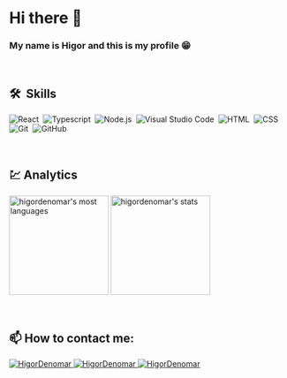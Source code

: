 # Hi there 👋
### My name is Higor and this is my profile 😁

<br />

## 🛠 &nbsp;Skills

![React](https://img.shields.io/badge/-React-282A36?style=flat&logo=react)&nbsp;
![Typescript](https://img.shields.io/badge/-Typescript-282A36?style=flat&logo=typescript)&nbsp;
![Node.js](https://img.shields.io/badge/-Node.js-282A36?style=flat&logo=node.js)&nbsp;
![Visual Studio Code](https://img.shields.io/badge/-Visual%20Studio%20Code-282A36?style=flat&logo=visual-studio-code&logoColor=007ACC)&nbsp;
![HTML](https://img.shields.io/badge/-HTML-282A36?style=flat&logo=HTML5)&nbsp;
![CSS](https://img.shields.io/badge/-CSS-282A36?style=flat&logo=CSS3&logoColor=1572B6)&nbsp;
![Git](https://img.shields.io/badge/-Git-282A36?style=flat&logo=git)&nbsp;
![GitHub](https://img.shields.io/badge/-GitHub-282A36?style=flat&logo=github)&nbsp;

<br>

## 💹 Analytics

<p align="left">
<img height="180em" src="https://github-readme-stats.vercel.app/api/top-langs/?username=higordenomar&layout=compact&theme=dracula&title_color=539BF5" alt="higordenomar's most languages"/>
<img height="180em" src="https://github-readme-stats.vercel.app/api?username=higordenomar&show_icons=true&theme=dracula&title_color=539BF5" alt="higordenomar's stats"/>
</p>

<br />

## 📫 How to contact me:

<a href="https://www.linkedin.com/in/higordenomar/">
  <img alt="HigorDenomar" src="https://img.shields.io/badge/-HigorDenomar-5429CC?style=flat&logo=Linkedin&logoColor=white" />
</a>
<a href="https://www.instagram.com/higordenomar">
  <img alt="HigorDenomar" src="https://img.shields.io/badge/-HigorDenomar-d02873?style=flat&labelColor=d02873&logo=instagram&logoColor=white&link=https://www.instagram.com/higordenomar">
</a>
<a href="mailto:contato.higordenomar@hotmail.com">
  <img alt="HigorDenomar" src="https://img.shields.io/badge/-contato.higordenomar%40gmail.com-D3403A?style=flat&logo=Gmail&logoColor=white" />
</a>
